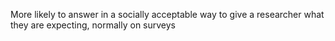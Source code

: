 More likely to answer in a socially acceptable way to give a researcher what they are expecting, normally on surveys